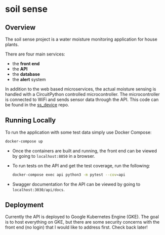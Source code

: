 # soil sense

## Overview

The soil sense project is a water moisture monitoring application for house plants.

There are four main services:

- the __front end__
- the __API__
- the __database__
- the __alert__ system

In addition to the web based microservices, the actual moisture sensing is handled with a CircuitPython controlled microcontroller. The microcontroller is connected to WiFi and sends sensor data through the API. This code can be found in the [ss_device](https://github.com/andschneider/ss_device) repo.

## Running Locally

To run the application with some test data simply use Docker Compose:

```bash
docker-compose up
```

- Once the containers are built and running, the front end can be viewed by going to `localhost:8050` in a browser.

- To run tests on the API and get the test coverage, run the following:

    ```bash
    docker-compose exec api python3 -m pytest --cov=api
    ```

- Swagger documentation for the API can be viewed by going to `localhost:3030/api/docs`.

## Deployment

Currently the API is deployed to Google Kubernetes Engine (GKE). The goal is to host everything on GKE, but there are some security concerns with the front end (no login) that I would like to address first. Check back later!
